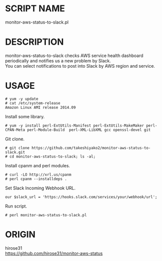 # SCRIPT NAME

monitor-aws-status-to-slack.pl

# DESCRIPTION

monitor-aws-status-to-slack checks AWS service health dashboard periodically and notifies us a new problem by Slack.  
You can select notifications to post into Slack by AWS region and service.

# USAGE

```
# yum -y update
# cat /etc/system-release
Amazon Linux AMI release 2014.09
```

Install some library.
```
# yum -y install perl-ExtUtils-Manifest perl-ExtUtils-MakeMaker perl-CPAN-Meta perl-Module-Build  perl-XML-LibXML gcc openssl-devel git
```

Git clone.
```
# git clone https://github.com/takeshiyako2/monitor-aws-status-to-slack.git
# cd monitor-aws-status-to-slack; ls -al;
```

Install cpanm and perl modules.
```
# curl -LO http://xrl.us/cpanm
# perl cpanm --installdeps .
```

Set Slack Incoming Webhook URL.  
```
our $slack_url = 'https://hooks.slack.com/services/your/webhook/url';
```

Run script.  
```
# perl monitor-aws-status-to-slack.pl
```

# ORIGIN

hirose31  
https://github.com/hirose31/monitor-aws-status

